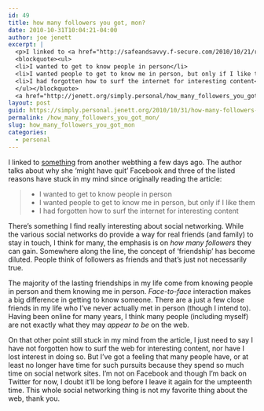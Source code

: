 ```yaml
---
id: 49
title: how many followers you got, mon?
date: 2010-10-31T10:04:21-04:00
author: joe jenett
excerpt: |
  <p>I linked to <a href="http://safeandsavvy.f-secure.com/2010/10/21/reasons-why-i-deactivated-my-facebook-account/print/">something</a> from another webthing a few days ago. The author talks about why she 'might have quit' Facebook and three of the listed reasons have stuck in my mind since originally reading the article:</p>
  <blockquote><ul>
  <li>I wanted to get to know people in person</li>
  <li>I wanted people to get to know me in person, but only if I like them</li>
  <li>I had forgotten how to surf the internet for interesting content</li>
  </ul></blockquote>
  <a href="http://jenett.org/simply.personal/how_many_followers_you_got_mon_1/#more">Continue reading "how many followers you got, mon?" &raquo;</a>
layout: post
guid: https://simply.personal.jenett.org/2010/10/31/how-many-followers-you-got-mon/
permalink: /how_many_followers_you_got_mon/
slug: how_many_followers_you_got_mon
categories:
  - personal
---
```

I linked to [something](http://safeandsavvy.f-secure.com/2010/10/21/reasons-why-i-deactivated-my-facebook-account/print/) from another webthing a few days ago. The author talks about why she &#8216;might have quit’ Facebook and three of the listed reasons have stuck in my mind since originally reading the article:

>   * I wanted to get to know people in person
>   * I wanted people to get to know me in person, but only if I like them
>   * I had forgotten how to surf the internet for interesting content

<!--more-->

There’s something I find really interesting about social networking. While the various social networks do provide a way for real friends (and family) to stay in touch, I think for many, the emphasis is on _how many followers_ they can gain. Somewhere along the line, the concept of &#8216;friendship’ has become diluted. People think of followers as friends and that’s just not necessarily true. 

The majority of the lasting friendships in my life come from knowing people in person and them knowing me in person. _Face-to-face_ interaction makes a big difference in getting to know someone. There are a just a few close friends in my life who I’ve never actually met in person (though I intend to). Having been online for many years, I think many people (including myself) are not exactly what they may _appear to be_ on the web. 

On that other point still stuck in my mind from the article, I just need to say I have not forgotten how to surf the web for interesting content, nor have I lost interest in doing so. But I’ve got a feeling that many people have, or at least no longer have time for such pursuits because they spend so much time on social network sites. I’m not on Facebook and though I’m back on Twitter for now, I doubt it’ll be long before I leave it again for the umpteenth time. This whole social networking thing is not my favorite thing about the web, thank you.